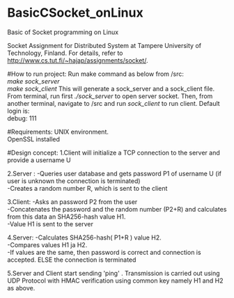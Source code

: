 # BasicCSocket_onLinux
Basic of Socket programming on Linux

Socket Assignment for Distributed System at Tampere University of Technology, Finland. For details, refer to http://www.cs.tut.fi/~hajap/assignments/socket/.



#How to run project:
Run make command as below from /src:  <br />
<i>make sock_server  <br />
make sock_client </i>
This will generate a sock_server and a sock_client file.
From terminal, run first <i> ./sock_server </i> to open server socket.
Then, from another terminal, navigate to /src and run <i>sock_client</i> to run client.
Default login is:  <br />
debug: 111 <br />


#Requirements:
UNIX environment.  <br />
OpenSSL installed  <br />

#Design concept:
1.Client will initialize a TCP connection to the server and provide a username  U<br />

2.Server  :
-Queries user database and gets password P1 of username U (if user is unknown the connection is terminated) <br />
-Creates a random number R, which is sent to the client <br />

3.Client:
-Asks an password P2 from the user <br />
-Concatenates the password and the random number (P2+R) and calculates from this data an SHA256-hash value H1. <br />
-Value H1 is sent to the server <br />

4.Server: 
-Calculates SHA256-hash( P1+R ) value H2. <br />
-Compares values H1 ja H2. <br />
-If values are the same, then password is correct and connection is accepted. ELSE the connection is terminated <br />

5.Server and Client start sending 'ping' . Transmission is carried out using UDP Protocol with HMAC verification using common
key namely H1 and H2 as above.



